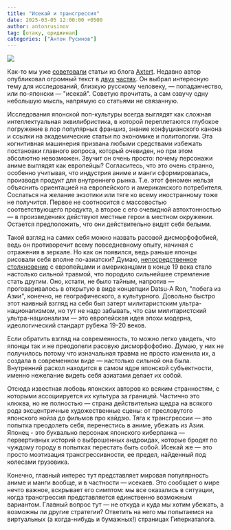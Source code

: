 ```yaml
---
title: "Исекай и трансгрессия"
date: 2025-03-05 12:00:00 +0500
author: antonrusinov
tag: [отаку, ориджинал]
categories: ["Антон Русинов"]
---
```


![](https://avatars.mds.yandex.net/get-kinopoisk-image/1704946/c49f52fb-eb08-4bd9-8b7e-8d24e6861665/600x900)

Как-то мы уже [советовали](https://t.me/hypercatalog/135) статьи из блога [Axtert](https://t.me/axtert8). Недавно автор опубликовал огромный текст в [двух](https://t.me/axtert8/552) [частях](https://t.me/axtert8/553). Он выбрал интересную тему для исследований, близкую русскому человеку, — попаданчество, или по-японски — "исекай". Советую прочитать, а сам озвучу одну небольшую мысль, напрямую со статьями не связанную.

Исследования японской поп-культуры всегда выглядят как сложная интеллектуальная эквилибристика, в которой переплетаются глубокое погружение в лор популярных франшиз, знание конфуцианского канона и ссылки на академические статьи по экономике и политологии. Эта когнитивная машинерия призвана любыми средствами избежать постановки главного вопроса, который очевиден, но при этом абсолютно невозможен. Звучит он очень просто: почему персонажи аниме выглядят как европейцы? Согласитесь, что это очень странно, особенно учитывая, что индустрия аниме и манги сформировалась, производя продукт для внутреннего рынка. Т.е. этот феномен нельзя объяснить ориентацией на европейского и американского потребителя. Сослаться на желание экзотики или тяге ко всему иностранному тоже не получится. Первое не соотносится с массовостью соответствующего продукта, а второе с его очевидной автохтонностью — в произведениях действуют местные герои в местном окружении. Остается предположить, что они действительно видят себя белыми.

Такой взгляд на самих себя можно назвать расовой дисморфофобией, ведь он противоречит всему повседневному опыту, начиная с отражения в зеркале. Но как он появился, ведь раньше японцы рисовали себя вполне по-азиатски? Думаю, [непосредственное столкновение](https://t.me/hypercatalog/145) с европейцами и американцами в конце 19 века стало настолько сильной травмой, что породило сильнейшее стремление стать другим. Оно, кстати, не было тайным, напротив — проговаривалось в открытую в виде концепции Datsu-A Ron, "побега из Азии", конечно, не географического, а культурного. Довольно быстро этот наивный взгляд на себя был затерт милитаристским ультра-национализмом, но тут не надо забывать, что сам милитаристский ультра-национализм — это европейская идея эпохи модерна, идеологический стандарт рубежа 19-20 веков.

Если обратить взгляд на современность, то можно легко увидеть, что японцы так и не преодолели расовую дисморфофобию. Думаю, у них не получилось потому что изначальная травма не просто изменила их, а создала в современном виде — настолько сильной она была. Внутренний раскол находится в самом ядре японской субъектности, именно нежелание видеть себя азиатами делает их собой.

Отсюда известная любовь японских авторов ко всяким странностям, с которыми ассоциируется их культура за границей. Частично это клюква, но не полностью — страна действительна щедра на всякого рода эксцентричные художественные сцены: от пресловутого японского нойза до фильмов про кайдзю. Тяга к трансгрессии — это попытка преодолеть себя, перенестись в аниме, убежать из Азии. Японец - это буквально персонаж японского киберпанка — первертивных историй о выброшенных андроидах, которые бродят по чуждому городу в попытках перестать быть собой. Исекай же — это просто моэтизация трансгрессивности, ее предел, найденный под колесами грузовика.

Конечно, главный интерес тут представляет мировая популярность аниме и манги вообще, и в частности — исекаев. Это сообщает о мире нечто важное, вскрывает его симптом: мы все оказались в ситуации, когда трансгрессия представляется единственно возможным вариантом. Главный вопрос тут — не откуда и куда мы хотим убежать, а возможны ли другие стратегии? Ответить на него мы попытаемся на виртуальных (а когда-нибудь и бумажных!) страницах Гиперкаталога.
